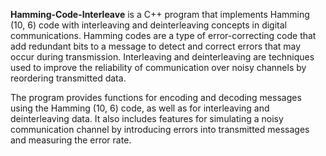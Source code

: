 **Hamming-Code-Interleave** is a C++ program that implements Hamming (10, 6) code with interleaving and deinterleaving concepts in digital communications. Hamming codes are a type of error-correcting code that add redundant bits to a message to detect and correct errors that may occur during transmission. Interleaving and deinterleaving are techniques used to improve the reliability of communication over noisy channels by reordering transmitted data.

The program provides functions for encoding and decoding messages using the Hamming (10, 6) code, as well as for interleaving and deinterleaving data. It also includes features for simulating a noisy communication channel by introducing errors into transmitted messages and measuring the error rate.
